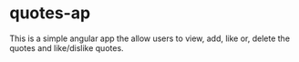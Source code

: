 # quotes-ap
This is a simple angular app the allow users to view, add, like or, delete the quotes and like/dislike quotes.
